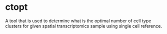 # ctopt
A tool that is used to determine what is the optimal number of cell type clusters for given spatial transcriptomics sample using single cell reference. 
